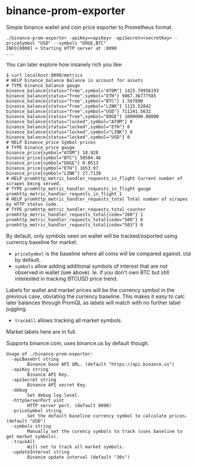 # binance-prom-exporter
Simple binance wallet and coin price exporter to Prometheus format.

```
./binance-prom-exporter -apiKey=<apiKey> -apiSecret=<secretKey> -priceSymbol "USD" --symbols "DOGE,BTC"
INFO[0000] > Starting HTTP server at :8090
...
```
You can later explore how insanely rich you like:
```
$ curl localhost:8090/metrics
# HELP binance_balance Balance in account for assets
# TYPE binance_balance gauge
binance_balance{status="free",symbol="ATOM"} 1425.79956193
binance_balance{status="free",symbol="ETH"} 9867.36777585
binance_balance{status="free",symbol="BTC"} 1.567890
binance_balance{status="free",symbol="LINK"} 1115.52042
binance_balance{status="free",symbol="USD"} 711241.5632
binance_balance{status="free",symbol="DOGE"} 1000000.00000
binance_balance{status="locked",symbol="ATOM"} 0
binance_balance{status="locked",symbol="ETH"} 0
binance_balance{status="locked",symbol="LINK"} 0
binance_balance{status="locked",symbol="USD"} 0
# HELP binance_price Symbol prices
# TYPE binance_price gauge
binance_price{symbol="ATOM"} 18.928
binance_price{symbol="BTC"} 50504.46
binance_price{symbol="DOGE"} 0.0513
binance_price{symbol="ETH"} 1653.97
binance_price{symbol="LINK"} 27.7139
# HELP promhttp_metric_handler_requests_in_flight Current number of scrapes being served.
# TYPE promhttp_metric_handler_requests_in_flight gauge
promhttp_metric_handler_requests_in_flight 1
# HELP promhttp_metric_handler_requests_total Total number of scrapes by HTTP status code.
# TYPE promhttp_metric_handler_requests_total counter
promhttp_metric_handler_requests_total{code="200"} 1
promhttp_metric_handler_requests_total{code="500"} 0
promhttp_metric_handler_requests_total{code="503"} 0
```

By default, only symbols seen on wallet will be tracked/exported using currency baseline for market.
- `priceSymbol` is the baseline where all coins will be compared against. `USD` by default.
- `symbols` allow adding additional symbols of interest that are not observed in wallet (see above). Ie. if you don't
own BTC but still interested in tracking BTCUSD price trend.

Labels for wallet and market prices will be the currency symbol in the previous case, obviating the currency baseline.
This makes it easy to calc later balances through PromQL as labels will match with no further label juggling.

- `trackAll` allows tracking all market symbols.

Market labels here are in full.

Supports binance.com, uses binance.us by default though.

```
Usage of ./binance-prom-exporter:
  -apiBaseUrl string
    	Binance base API URL. (default "https://api.binance.us")
  -apiKey string
    	Binance API Key.
  -apiSecret string
    	Binance API secret Key.
  -debug
    	Set debug log level.
  -httpServerPort uint
    	HTTP server port. (default 8090)
  -priceSymbol string
    	Set the default baseline currency symbol to calculate prices. (default "USD")
  -symbols string
    	Manually set the curency symbols to track (uses baseline to get market symbols).
  -trackAll
    	Will set to track all market symbols.
  -updateInterval string
    	Binance update interval (default "30s")
 ```
 
 
